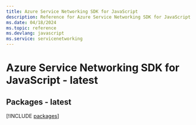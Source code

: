 ```yaml
---
title: Azure Service Networking SDK for JavaScript
description: Reference for Azure Service Networking SDK for JavaScript
ms.date: 04/18/2024
ms.topic: reference
ms.devlang: javascript
ms.service: servicenetworking
---
```

# Azure Service Networking SDK for JavaScript - latest
## Packages - latest
[!INCLUDE [packages](service-networking-index.md)]